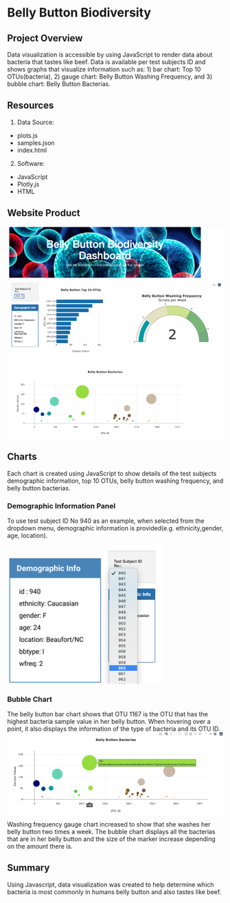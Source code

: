 # Belly Button Biodiversity

## Project Overview
Data visualization is accessible by using JavaScript to render data about bacteria that tastes like beef.  Data is available per test subjects ID and shows graphs that visualize information such as: 1) bar chart: Top 10 OTUs(bacteria), 2) gauge chart: Belly Button Washing Frequency, and 3) bubble chart: Belly Button Bacterias.

## Resources
1. Data Source:
- plots.js
- samples.json
- index.html

2. Software:
- JavaScript
- Plotly.js
- HTML

## Website Product
<img width=“500” alt=“” src="https://github.com/estherhk/Belly_Button_Biodiversity/blob/master/images/html.png"> 

## Charts
Each chart is created using JavaScript to show details of the test subjects demographic information, top 10 OTUs, belly button washing frequency, and belly button bacterias.  

### Demographic Information Panel
To use test subject ID No 940 as an example, when selected from the dropdown menu, demographic information is provided(e.g. ethnicity,gender, age, location).  

<img width=“500” alt=“” src="https://github.com/estherhk/Belly_Button_Biodiversity/blob/master/images/demographic.png"> <img width=“500” alt=“” src="https://github.com/estherhk/Belly_Button_Biodiversity/blob/master/images/dem_panel.png"> 

### Bubble Chart
The belly button bar chart shows that OTU 1167 is the OTU that has the highest bacteria sample value in her belly button. When hovering over a point, it also displays the information of the type of bacteria and its OTU ID.  
<img width=“500” alt=“” src="https://github.com/estherhk/Belly_Button_Biodiversity/blob/master/images/bubble_chart.png"> 

Washing frequency gauge chart increased to show that she washes her belly button two times a week.  The bubble chart displays all the bacterias that are in her belly button and the size of the marker increase depending on the amount there is.   

## Summary
Using Javascript, data visualization was created to help determine which bacteria is most commonly in humans belly button and also tastes like beef. 
